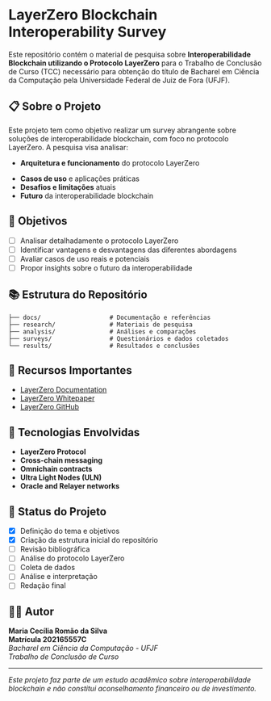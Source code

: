 # LayerZero Blockchain Interoperability Survey

Este repositório contém o material de pesquisa sobre **Interoperabilidade Blockchain utilizando o Protocolo LayerZero** para o Trabalho de Conclusão de Curso (TCC) necessário para obtenção do título de Bacharel em Ciência da Computação pela Universidade Federal de Juiz de Fora (UFJF).

## 📋 Sobre o Projeto

Este projeto tem como objetivo realizar um survey abrangente sobre soluções de interoperabilidade blockchain, com foco no protocolo LayerZero. A pesquisa visa analisar:

<!-- - **Estado atual** das soluções de interoperabilidade blockchain -->

- **Arquitetura e funcionamento** do protocolo LayerZero
<!-- - **Comparação** com outras soluções de interoperabilidade -->
- **Casos de uso** e aplicações práticas
- **Desafios e limitações** atuais
- **Futuro** da interoperabilidade blockchain

## 🎯 Objetivos

<!-- - [ ] Mapear o ecossistema atual de interoperabilidade blockchain -->

- [ ] Analisar detalhadamente o protocolo LayerZero
- [ ] Identificar vantagens e desvantagens das diferentes abordagens
- [ ] Avaliar casos de uso reais e potenciais
- [ ] Propor insights sobre o futuro da interoperabilidade

## 📚 Estrutura do Repositório

```
├── docs/                   # Documentação e referências
├── research/               # Materiais de pesquisa
├── analysis/               # Análises e comparações
├── surveys/                # Questionários e dados coletados
└── results/                # Resultados e conclusões
```

## 🔗 Recursos Importantes

- [LayerZero Documentation](https://docs.layerzero.network/)
- [LayerZero Whitepaper](https://layerzero.network/whitepaper.pdf)
- [LayerZero GitHub](https://github.com/LayerZero-Labs)

<!-- ## 📊 Metodologia

O survey será conduzido através de:

1. **Revisão bibliográfica** de papers e documentação técnica
2. **Análise comparativa** de protocolos de interoperabilidade
3. **Entrevistas** com desenvolvedores e especialistas
4. **Análise de dados** de transações e uso real
5. **Questionários** direcionados à comunidade blockchain -->

## 🚀 Tecnologias Envolvidas

- **LayerZero Protocol**
- **Cross-chain messaging**
- **Omnichain contracts**
- **Ultra Light Nodes (ULN)**
- **Oracle and Relayer networks**

## 📝 Status do Projeto

- [x] Definição do tema e objetivos
- [x] Criação da estrutura inicial do repositório
- [ ] Revisão bibliográfica
- [ ] Análise do protocolo LayerZero
- [ ] Coleta de dados
- [ ] Análise e interpretação
- [ ] Redação final

## 👨‍💻 Autor

**Maria Cecília Romão da Silva**  
**Matrícula 202165557C**  
_Bacharel em Ciência da Computação - UFJF_  
_Trabalho de Conclusão de Curso_

---

_Este projeto faz parte de um estudo acadêmico sobre interoperabilidade blockchain e não constitui aconselhamento financeiro ou de investimento._
